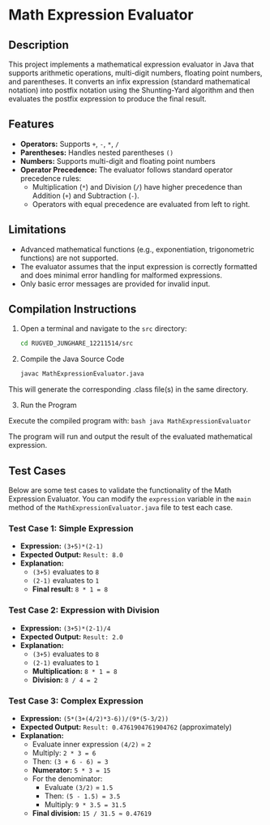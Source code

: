 # Math Expression Evaluator

## Description
This project implements a mathematical expression evaluator in Java that supports arithmetic operations, multi-digit numbers, floating point numbers, and parentheses. It converts an infix expression (standard mathematical notation) into postfix notation using the Shunting-Yard algorithm and then evaluates the postfix expression to produce the final result.

## Features
- **Operators:** Supports `+`, `-`, `*`, `/`
- **Parentheses:** Handles nested parentheses `()`
- **Numbers:** Supports multi-digit and floating point numbers
- **Operator Precedence:** The evaluator follows standard operator precedence rules:
  - Multiplication (`*`) and Division (`/`) have higher precedence than Addition (`+`) and Subtraction (`-`).
  - Operators with equal precedence are evaluated from left to right.

## Limitations
- Advanced mathematical functions (e.g., exponentiation, trigonometric functions) are not supported.
- The evaluator assumes that the input expression is correctly formatted and does minimal error handling for malformed expressions.
- Only basic error messages are provided for invalid input.

## Compilation Instructions
1. Open a terminal and navigate to the `src` directory:
   ```bash
   cd RUGVED_JUNGHARE_12211514/src
    ```

2. Compile the Java Source Code
    ```bash
    javac MathExpressionEvaluator.java
    ```

This will generate the corresponding .class file(s) in the same directory.

3. Run the Program

Execute the compiled program with:
    ```bash
    java MathExpressionEvaluator
    ```

The program will run and output the result of the evaluated mathematical expression.

## Test Cases

Below are some test cases to validate the functionality of the Math Expression Evaluator. You can modify the `expression` variable in the `main` method of the `MathExpressionEvaluator.java` file to test each case.

### Test Case 1: Simple Expression
- **Expression:** `(3+5)*(2-1)`
- **Expected Output:** `Result: 8.0`
- **Explanation:**
  - `(3+5)` evaluates to `8`
  - `(2-1)` evaluates to `1`
  - **Final result:** `8 * 1 = 8`

### Test Case 2: Expression with Division
- **Expression:** `(3+5)*(2-1)/4`
- **Expected Output:** `Result: 2.0`
- **Explanation:**
  - `(3+5)` evaluates to `8`
  - `(2-1)` evaluates to `1`
  - **Multiplication:** `8 * 1 = 8`
  - **Division:** `8 / 4 = 2`

### Test Case 3: Complex Expression
- **Expression:** `(5*(3+(4/2)*3-6))/(9*(5-3/2))`
- **Expected Output:** `Result: 0.4761904761904762` (approximately)
- **Explanation:**
  - Evaluate inner expression `(4/2)` = `2`
  - Multiply: `2 * 3 = 6`
  - Then: `(3 + 6 - 6) = 3`
  - **Numerator:** `5 * 3 = 15`
  - For the denominator:
    - Evaluate `(3/2)` = `1.5`
    - Then: `(5 - 1.5) = 3.5`
    - Multiply: `9 * 3.5 = 31.5`
  - **Final division:** `15 / 31.5 ≈ 0.47619`
